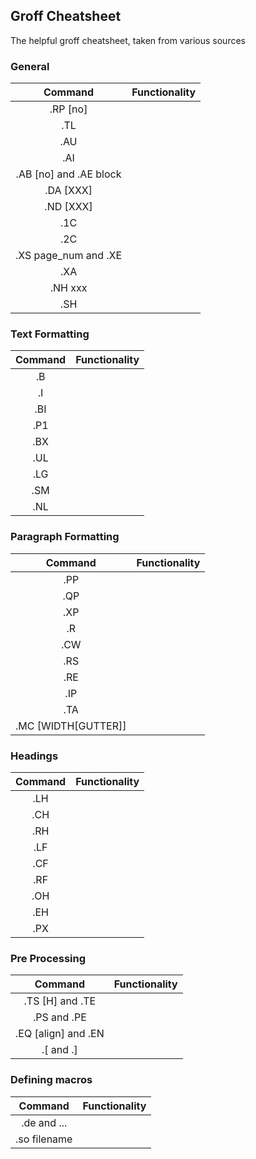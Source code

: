 ## Groff Cheatsheet
The helpful groff cheatsheet, taken from various sources

### General
| Command | Functionality |
|:-------:|:-------------:|
| .RP [no] | |
| .TL | |
| .AU | |
| .AI | |
| .AB [no] and .AE block | |
| .DA [XXX] | |
| .ND [XXX] | |
| .1C | |
| .2C | |
| .XS page_num and .XE | |
| .XA | |
| .NH xxx | |
| .SH | |

### Text Formatting

| Command | Functionality |
|:-------:|:-------------:|
| .B | |
| .I | |
| .BI | |
| .P1 | |
| .BX | |
| .UL | |
| .LG | |
| .SM | |
| .NL | |

### Paragraph Formatting

| Command | Functionality |
|:-------:|:-------------:|
| .PP | |
| .QP | |
| .XP | |
| .R | |
| .CW | |
| .RS | |
| .RE | |
| .IP | |
| .TA | |
| .MC [WIDTH[GUTTER]] | |

### Headings

| Command | Functionality |
|:-------:|:-------------:|
| .LH | |
| .CH | |
| .RH | |
| .LF | |
| .CF | |
| .RF | |
| .OH | |
| .EH | |
| .PX | |

### Pre Processing
| Command | Functionality |
|:-------:|:-------------:|
| .TS [H] and .TE | |
| .PS and .PE | |
| .EQ [align] and .EN | |
| .[ and .] | |

### Defining macros

| Command | Functionality |
|:-------:|:-------------:|
| .de and ... | |
| .so filename | |
